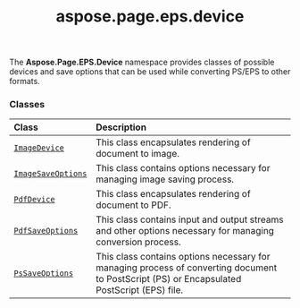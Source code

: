 ﻿---
title: aspose.page.eps.device
second_title: Aspose.Page for Python via .NET API References
description: 
type: docs
weight: 10
url: /python-net/aspose.page.eps.device/
is_root: false
---

The **Aspose.Page.EPS.Device**  namespace provides classes of possible devices and save options that can be used
while converting PS/EPS to other formats.

### Classes
| Class | Description |
| :- | :- |
| [`ImageDevice`](/page/python-net/aspose.page.eps.device/imagedevice) | This class encapsulates rendering of document to image. |
| [`ImageSaveOptions`](/page/python-net/aspose.page.eps.device/imagesaveoptions) | This class contains options necessary for managing image saving process. |
| [`PdfDevice`](/page/python-net/aspose.page.eps.device/pdfdevice) | This class encapsulates rendering of document to PDF. |
| [`PdfSaveOptions`](/page/python-net/aspose.page.eps.device/pdfsaveoptions) | This class contains input and output streams and other options necessary for managing conversion process. |
| [`PsSaveOptions`](/page/python-net/aspose.page.eps.device/pssaveoptions) | This class contains options necessary for managing process of converting document to PostScript (PS) or Encapsulated PostScript (EPS) file. |


